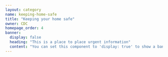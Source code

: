 ```yaml
---
layout: category
name: keeping-home-safe
title: "Keeping your home safe"
owner: CDC
homepage_order: 4
banner:
  display: false
  heading: "This is a place to place urgent information"
  content: "You can set this component to 'display: true' to show a banner at the top of the page."
---
```


